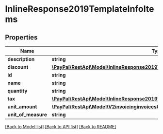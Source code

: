 # InlineResponse2019TemplateInfoItems

## Properties
Name | Type | Description | Notes
------------ | ------------- | ------------- | -------------
**description** | **string** |  | [optional] 
**discount** | [**\PayPal\RestApi\Model\InlineResponse2019TemplateInfoDiscount**](InlineResponse2019TemplateInfoDiscount.md) |  | [optional] 
**id** | **string** |  | [optional] 
**name** | **string** |  | [optional] 
**quantity** | **string** |  | [optional] 
**tax** | [**\PayPal\RestApi\Model\InlineResponse2019TemplateInfoAmountBreakdownShippingTax**](InlineResponse2019TemplateInfoAmountBreakdownShippingTax.md) |  | [optional] 
**unit_amount** | [**\PayPal\RestApi\Model\V2invoicinginvoicesUnitAmount**](V2invoicinginvoicesUnitAmount.md) |  | [optional] 
**unit_of_measure** | **string** |  | [optional] 

[[Back to Model list]](../README.md#documentation-for-models) [[Back to API list]](../README.md#documentation-for-api-endpoints) [[Back to README]](../README.md)


